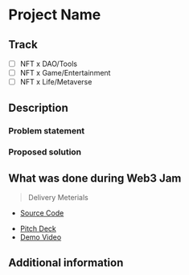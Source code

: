 # Project Name

## Track

- [ ] NFT x DAO/Tools
- [ ] NFT x Game/Entertainment
- [ ] NFT x Life/Metaverse

## Description

### Problem statement

<!--
Please describe the following

- Target audience
- Evidence for the need
-->

### Proposed solution

<!--
Please describe the following, including but not limited to:

- Product Introduction
- Product Logo (Optional)
- Technical architecture
- Operational strategy
-->

## What was done during Web3 Jam

<!-- Please list the features and docs you achieved during the event -->

> Delivery Meterials

- [Source Code](./src/)
<!-- Optional -->
- [Pitch Deck](./docs/deck.pdf) <!-- or using online documentation url / ipfs url -->
- [Demo Video](./docs/demo.mp4) <!-- or using online documentation url / ipfs url -->

## Additional information

<!-- More information you want the judges to see -->
